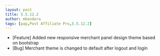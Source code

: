 ```yaml
---
layout: post
title: 5.5.12.2
author: mkendera
tags: [pap,Post Affiliate Pro,5.5.12.2]
---
```


- [Feature] Added new responsive merchant panel design theme based on bootstrap
- [Bug] Merchant theme is changed to default after logout and login
